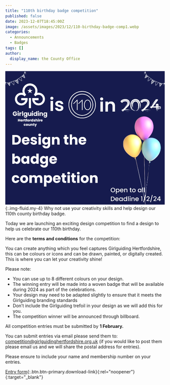 ```yaml
---
title: "110th birthday badge competition"
published: false
date: 2023-12-07T18:45:00Z
image: /assets/images/2023/12/110-birthday-badge-comp1.webp
categories:
  - Announcements
  - Badges
tags: []
author:
  display_name: the County Office
---
```

![Birthday badge competition announcement](/assets/images/2023/12/110-birthday-badge-comp.webp){:.img-fluid.my-4}
Why not use your creativity skills and help design our 110th county birthday badge.

Today we are launching an exciting design competition to find a design to help us celebrate our 110th birthday.

Here are the **terms and conditions** for the competition:

You can create anything which you feel captures Girlguiding Hertfordshire, this can be colours or icons and can be drawn, painted, or digitally created. This is where you can let your creativity shine!

Please note:

- You can use up to 8 different colours on your design.
- The winning entry will be made into a woven badge that will be available during 2024 as part of the celebrations.
- Your design may need to be adapted slightly to ensure that it meets the Girlguiding branding standards
- Don’t include the Girlguiding trefoil in your design as we will add this for you.
- The competition winner will be announced through billboard.

All competition entries must be submitted by **1 February.**

You can submit entries via email please send them to: <competition@girlguidinghertfordshire.org.uk>  (if you would like to post them please email us and we will share the postal address for entries).

Please ensure to include your name and membership number on your entries.

[Entry form](/assets/docs/2023/badge-competition-entry.docx){:.btn.btn-primary.download-link}{:rel="noopener"}{:target="_blank"}

